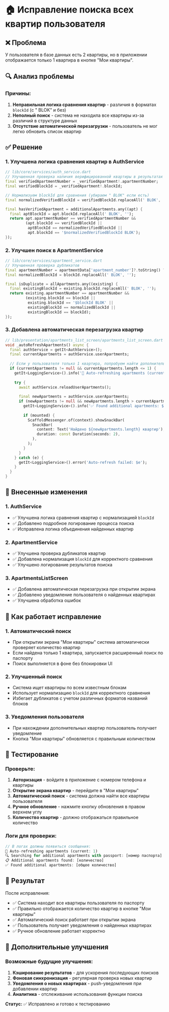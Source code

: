 # 🏠 Исправление поиска всех квартир пользователя

## ❌ Проблема

У пользователя в базе данных есть 2 квартиры, но в приложении отображается только 1 квартира в кнопке "Мои квартиры".

## 🔍 Анализ проблемы

### Причины:
1. **Неправильная логика сравнения квартир** - различия в форматах `blockId` (с " BLOK" и без)
2. **Неполный поиск** - система не находила все квартиры из-за различий в структуре данных
3. **Отсутствие автоматической перезагрузки** - пользователь не мог легко обновить список квартир

## ✅ Решение

### 1. Улучшена логика сравнения квартир в AuthService

```dart
// lib/core/services/auth_service.dart
// Улучшенная проверка наличия верифицированной квартиры в результатах
final verifiedApartmentNumber = _verifiedApartment!.apartmentNumber;
final verifiedBlockId = _verifiedApartment!.blockId;

// Нормализуем blockId для сравнения (убираем " BLOK" если есть)
final normalizedVerifiedBlockId = verifiedBlockId.replaceAll(' BLOK', '');

final hasVerifiedApartment = additionalApartments.any((apt) {
  final aptBlockId = apt.blockId.replaceAll(' BLOK', '');
  return apt.apartmentNumber == verifiedApartmentNumber && 
         (apt.blockId == verifiedBlockId || 
          aptBlockId == normalizedVerifiedBlockId ||
          apt.blockId == '$normalizedVerifiedBlockId BLOK');
});
```

### 2. Улучшен поиск в ApartmentService

```dart
// lib/core/services/apartment_service.dart
// Улучшенная проверка дубликатов
final apartmentNumber = apartmentData['apartment_number']?.toString() ?? '';
final normalizedBlockId = blockId.replaceAll(' BLOK', '');

final isDuplicate = allApartments.any((existing) {
  final existingBlockId = existing.blockId.replaceAll(' BLOK', '');
  return existing.apartmentNumber == apartmentNumber &&
         (existing.blockId == blockId || 
          existing.blockId == '$blockId BLOK' ||
          existingBlockId == normalizedBlockId ||
          existingBlockId == blockId);
});
```

### 3. Добавлена автоматическая перезагрузка квартир

```dart
// lib/presentation/apartments_list_screen/apartments_list_screen.dart
void _autoRefreshApartments() async {
  final authService = getIt<AuthService>();
  final currentApartments = authService.userApartments;
  
  // Если у пользователя только 1 квартира, попробуем найти дополнительные
  if (currentApartments != null && currentApartments.length <= 1) {
    getIt<LoggingService>().info('🔄 Auto-refreshing apartments (current: ${currentApartments.length})');
    
    try {
      await authService.reloadUserApartments();
      
      final newApartments = authService.userApartments;
      if (newApartments != null && newApartments.length > currentApartments.length) {
        getIt<LoggingService>().info('✅ Found additional apartments: ${newApartments.length}');
        
        if (mounted) {
          ScaffoldMessenger.of(context).showSnackBar(
            SnackBar(
              content: Text('Найдено ${newApartments.length} квартир'),
              duration: const Duration(seconds: 2),
            ),
          );
        }
      }
    } catch (e) {
      getIt<LoggingService>().error('Auto-refresh failed: $e');
    }
  }
}
```

## 🔧 Внесенные изменения

### 1. AuthService
- ✅ Улучшена логика сравнения квартир с нормализацией `blockId`
- ✅ Добавлено подробное логирование процесса поиска
- ✅ Исправлена логика объединения найденных квартир

### 2. ApartmentService
- ✅ Улучшена проверка дубликатов квартир
- ✅ Добавлена нормализация `blockId` для корректного сравнения
- ✅ Улучшено логирование результатов поиска

### 3. ApartmentsListScreen
- ✅ Добавлена автоматическая перезагрузка при открытии экрана
- ✅ Добавлено уведомление пользователя о найденных квартирах
- ✅ Улучшена обработка ошибок

## 📱 Как работает исправление

### 1. Автоматический поиск
- При открытии экрана "Мои квартиры" система автоматически проверяет количество квартир
- Если найдена только 1 квартира, запускается расширенный поиск по паспорту
- Поиск выполняется в фоне без блокировки UI

### 2. Улучшенный поиск
- Система ищет квартиры по всем известным блокам
- Использует нормализацию `blockId` для корректного сравнения
- Избегает дубликатов с учетом различных форматов названий блоков

### 3. Уведомления пользователя
- При нахождении дополнительных квартир пользователь получает уведомление
- Кнопка "Мои квартиры" обновляется с правильным количеством

## 🧪 Тестирование

### Проверьте:
1. **Авторизация** - войдите в приложение с номером телефона и квартиры
2. **Открытие экрана квартир** - перейдите в "Мои квартиры"
3. **Автоматический поиск** - система должна найти все квартиры пользователя
4. **Ручное обновление** - нажмите кнопку обновления в правом верхнем углу
5. **Количество квартир** - должно отображаться правильное количество

### Логи для проверки:
```dart
// В логах должны появиться сообщения:
🔄 Auto-refreshing apartments (current: 1)
🔍 Searching for additional apartments with passport: [номер паспорта]
📋 Additional apartments found: [количество]
✅ Found additional apartments: [общее количество]
```

## 🎯 Результат

После исправления:
- ✅ Система находит все квартиры пользователя по паспорту
- ✅ Правильно отображается количество квартир в кнопке "Мои квартиры"
- ✅ Автоматический поиск работает при открытии экрана
- ✅ Пользователь получает уведомления о найденных квартирах
- ✅ Ручное обновление работает корректно

## 🚀 Дополнительные улучшения

### Возможные будущие улучшения:
1. **Кэширование результатов** - для ускорения последующих поисков
2. **Фоновая синхронизация** - регулярная проверка новых квартир
3. **Уведомления о новых квартирах** - push-уведомления при добавлении квартир
4. **Аналитика** - отслеживание использования функции поиска

**Статус:** ✅ Исправлено и готово к тестированию 
